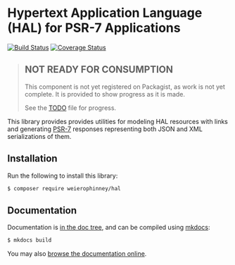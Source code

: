 # Hypertext Application Language (HAL) for PSR-7 Applications

[![Build Status](https://secure.travis-ci.org/weierophinney/hal.svg?branch=master)](https://secure.travis-ci.org/weierophinney/hal)
[![Coverage Status](https://coveralls.io/repos/github/weierophinney/hal/badge.svg?branch=master)](https://coveralls.io/github/weierophinney/hal?branch=master)

> ## NOT READY FOR CONSUMPTION
>
> This component is not yet registered on Packagist, as work is not yet
> complete. It is provided to show progress as it is made.
>
> See the [TODO](TODO.md) file for progress.

This library provides provides utilities for modeling HAL resources with links
and generating [PSR-7](http://www.php-fig.org/psr/psr-7/) responses representing
both JSON and XML serializations of them.

## Installation

Run the following to install this library:

```bash
$ composer require weierophinney/hal
```

## Documentation

Documentation is [in the doc tree](doc/book/), and can be compiled using [mkdocs](http://www.mkdocs.org):

```bash
$ mkdocs build
```

You may also [browse the documentation online](https://weierophinney.github.io/hal/index.html).
